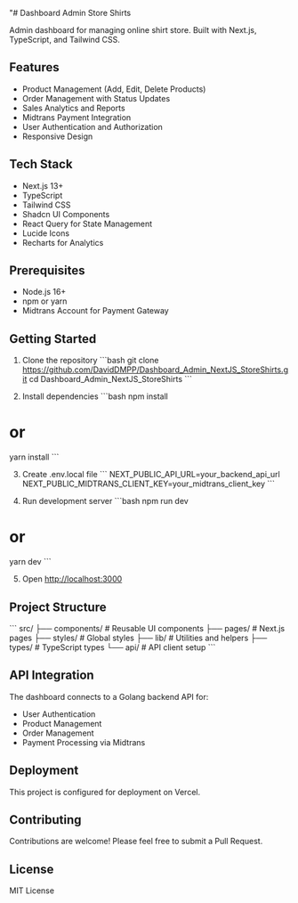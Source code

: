 "# Dashboard Admin Store Shirts

Admin dashboard for managing online shirt store. Built with Next.js, TypeScript, and Tailwind CSS.

## Features
- Product Management (Add, Edit, Delete Products)
- Order Management with Status Updates
- Sales Analytics and Reports
- Midtrans Payment Integration
- User Authentication and Authorization
- Responsive Design

## Tech Stack
- Next.js 13+
- TypeScript
- Tailwind CSS
- Shadcn UI Components
- React Query for State Management
- Lucide Icons
- Recharts for Analytics

## Prerequisites
- Node.js 16+
- npm or yarn
- Midtrans Account for Payment Gateway

## Getting Started

1. Clone the repository
\`\`\`bash
git clone https://github.com/DavidDMPP/Dashboard_Admin_NextJS_StoreShirts.git
cd Dashboard_Admin_NextJS_StoreShirts
\`\`\`

2. Install dependencies
\`\`\`bash
npm install
# or
yarn install
\`\`\`

3. Create .env.local file
\`\`\`
NEXT_PUBLIC_API_URL=your_backend_api_url
NEXT_PUBLIC_MIDTRANS_CLIENT_KEY=your_midtrans_client_key
\`\`\`

4. Run development server
\`\`\`bash
npm run dev
# or
yarn dev
\`\`\`

5. Open [http://localhost:3000](http://localhost:3000)

## Project Structure
\`\`\`
src/
├── components/    # Reusable UI components
├── pages/         # Next.js pages
├── styles/        # Global styles
├── lib/          # Utilities and helpers
├── types/        # TypeScript types
└── api/          # API client setup
\`\`\`

## API Integration
The dashboard connects to a Golang backend API for:
- User Authentication
- Product Management
- Order Management
- Payment Processing via Midtrans

## Deployment
This project is configured for deployment on Vercel.

## Contributing
Contributions are welcome! Please feel free to submit a Pull Request.

## License
MIT License

